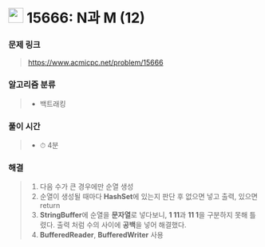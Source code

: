 # <img src="https://static.solved.ac/tier_small/9.svg" width=30> 15666: N과 M (12)

### 문제 링크

> https://www.acmicpc.net/problem/15666

### 알고리즘 분류
>- 백트래킹

### 풀이 시간

> - ⏱ 4분

### 해결

> 1. 다음 수가 큰 경우에만 순열 생성
> 2. 순열이 생성될 때마다 **HashSet**에 있는지 판단 후 없으면 넣고 출력, 있으면 return 
> 3. **StringBuffer**에 순열을 **문자열**로 넣다보니, **1 11**과 **11 1**을 구분하지 못해 틀렸다. 출력 처럼 수의 사이에 **공백**을 넣어 해결했다.
> 3. **BufferedReader**, **BufferedWriter** 사용